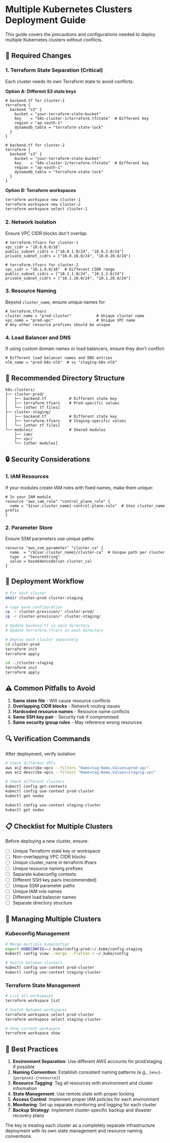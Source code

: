 # Multiple Kubernetes Clusters Deployment Guide

This guide covers the precautions and configurations needed to deploy multiple Kubernetes clusters without conflicts.

## 🔧 Required Changes

### 1. **Terraform State Separation** (Critical)
Each cluster needs its own Terraform state to avoid conflicts:

**Option A: Different S3 state keys**
```hcl
# backend.tf for cluster-1
terraform {
  backend "s3" {
    bucket = "your-terraform-state-bucket"
    key    = "k8s-cluster-1/terraform.tfstate"  # Different key
    region = "ap-south-1"
    dynamodb_table = "terraform-state-lock"
  }
}

# backend.tf for cluster-2
terraform {
  backend "s3" {
    bucket = "your-terraform-state-bucket"
    key    = "k8s-cluster-2/terraform.tfstate"  # Different key
    region = "ap-south-1"
    dynamodb_table = "terraform-state-lock"
  }
}
```

**Option B: Terraform workspaces**
```bash
terraform workspace new cluster-1
terraform workspace new cluster-2
terraform workspace select cluster-1
```

### 2. **Network Isolation**
Ensure VPC CIDR blocks don't overlap:

```hcl
# terraform.tfvars for cluster-1
vpc_cidr = "10.0.0.0/16"
public_subnet_cidrs = ["10.0.1.0/24", "10.0.2.0/24"]
private_subnet_cidrs = ["10.0.10.0/24", "10.0.20.0/24"]

# terraform.tfvars for cluster-2
vpc_cidr = "10.1.0.0/16"  # Different CIDR range
public_subnet_cidrs = ["10.1.1.0/24", "10.1.2.0/24"]
private_subnet_cidrs = ["10.1.10.0/24", "10.1.20.0/24"]
```

### 3. **Resource Naming**
Beyond `cluster_name`, ensure unique names for:

```hcl
# terraform.tfvars
cluster_name = "prod-cluster"           # Unique cluster name
vpc_name = "prod-vpc"                   # Unique VPC name
# Any other resource prefixes should be unique
```

### 4. **Load Balancer and DNS**
If using custom domain names or load balancers, ensure they don't conflict:

```hcl
# Different load balancer names and DNS entries
nlb_name = "prod-k8s-nlb"  # vs "staging-k8s-nlb"
```

## 📁 Recommended Directory Structure

```
k8s-clusters/
├── cluster-prod/
│   ├── backend.tf          # Different state key
│   ├── terraform.tfvars    # Prod-specific values
│   └── [other tf files]
├── cluster-staging/
│   ├── backend.tf          # Different state key
│   ├── terraform.tfvars    # Staging-specific values
│   └── [other tf files]
└── modules/                # Shared modules
    ├── iam/
    ├── vpc/
    └── [other modules]
```

## 🔒 Security Considerations

### 1. **IAM Resources**
If your modules create IAM roles with fixed names, make them unique:

```hcl
# In your IAM module
resource "aws_iam_role" "control_plane_role" {
  name = "${var.cluster_name}-control-plane-role"  # Uses cluster_name prefix
}
```

### 2. **Parameter Store**
Ensure SSM parameters use unique paths:

```hcl
resource "aws_ssm_parameter" "cluster_ca" {
  name  = "/${var.cluster_name}/cluster-ca"  # Unique path per cluster
  type  = "SecureString"
  value = base64encode(var.cluster_ca)
}
```

## 🚀 Deployment Workflow

```bash
# For each cluster
mkdir cluster-prod cluster-staging

# Copy base configuration
cp -r cluster-provision/* cluster-prod/
cp -r cluster-provision/* cluster-staging/

# Update backend.tf in each directory
# Update terraform.tfvars in each directory

# Deploy each cluster separately
cd cluster-prod
terraform init
terraform apply

cd ../cluster-staging
terraform init
terraform apply
```

## ⚠️ Common Pitfalls to Avoid

1. **Same state file** - Will cause resource conflicts
2. **Overlapping CIDR blocks** - Network routing issues
3. **Hardcoded resource names** - Resource name conflicts
4. **Same SSH key pair** - Security risk if compromised
5. **Same security group rules** - May reference wrong resources

## 🔍 Verification Commands

After deployment, verify isolation:

```bash
# Check different VPCs
aws ec2 describe-vpcs --filters "Name=tag:Name,Values=prod-vpc"
aws ec2 describe-vpcs --filters "Name=tag:Name,Values=staging-vpc"

# Check different clusters
kubectl config get-contexts
kubectl config use-context prod-cluster
kubectl get nodes

kubectl config use-context staging-cluster
kubectl get nodes
```

## 📋 Checklist for Multiple Clusters

Before deploying a new cluster, ensure:

- [ ] Unique Terraform state key or workspace
- [ ] Non-overlapping VPC CIDR blocks
- [ ] Unique cluster_name in terraform.tfvars
- [ ] Unique resource naming prefixes
- [ ] Separate kubeconfig contexts
- [ ] Different SSH key pairs (recommended)
- [ ] Unique SSM parameter paths
- [ ] Unique IAM role names
- [ ] Different load balancer names
- [ ] Separate directory structure

## 🔄 Managing Multiple Clusters

### Kubeconfig Management
```bash
# Merge multiple kubeconfigs
export KUBECONFIG=~/.kube/config-prod:~/.kube/config-staging
kubectl config view --merge --flatten > ~/.kube/config

# Switch between clusters
kubectl config use-context prod-cluster
kubectl config use-context staging-cluster
```

### Terraform State Management
```bash
# List all workspaces
terraform workspace list

# Switch between workspaces
terraform workspace select prod-cluster
terraform workspace select staging-cluster

# Show current workspace
terraform workspace show
```

## 🎯 Best Practices

1. **Environment Separation**: Use different AWS accounts for prod/staging if possible
2. **Naming Convention**: Establish consistent naming patterns (e.g., `{env}-{purpose}-{resource}`)
3. **Resource Tagging**: Tag all resources with environment and cluster information
4. **State Management**: Use remote state with proper locking
5. **Access Control**: Implement proper IAM policies for each environment
6. **Monitoring**: Set up separate monitoring and logging for each cluster
7. **Backup Strategy**: Implement cluster-specific backup and disaster recovery plans

The key is treating each cluster as a completely separate infrastructure deployment with its own state management and resource naming conventions.
